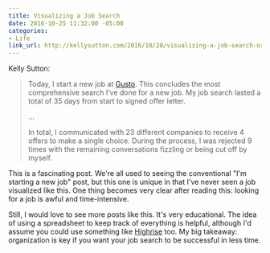 ```yaml
---
title: Visualizing a Job Search
date: 2016-10-25 11:32:00 -05:00
categories:
- Life
link_url: http://kellysutton.com/2016/10/20/visualizing-a-job-search-or-how-to-find-a-job-as-a-software-engineer.html
---
```


Kelly Sutton:

> Today, I start a new job at [Gusto](https://gusto.com/). This concludes the most comprehensive search I’ve done for a new job. My job search lasted a total of 35 days from start to signed offer letter.
>
>…
>
> In total, I communicated with 23 different companies to receive 4 offers to make a single choice. During the process, I was rejected 9 times with the remaining conversations fizzling or being cut off by myself.

This is a fascinating post. We're all used to seeing the conventional "I'm starting a new job" post, but this one is unique in that I've never seen a job visualized like this. One thing becomes very clear after reading this: looking for a job is awful and time-intensive.

Still, I would love to see more posts like this. It's very educational. The idea of using a spreadsheet to keep track of everything is helpful, although I'd assume you could use something like [Highrise](https://highrisehq.com/) too. My big takeaway: organization is key if you want your job search to be successful in less time.
